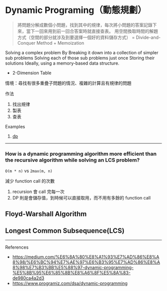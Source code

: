 # Dynamic Programing（動態規劃）
> 將問題分解成數個小問題，找到其中的規律，每次將小問題的答案記錄下來，當下一回來用到前一回合答案時就直接查表。
> 用空間換取時間的解題方式（空間的部分就涉及到要選擇一個好的資料儲存方式）
> = Divide-and-Conquer Method + Memoization

Solving a complex problem
By Breaking it down into a collection of simpler sub problems
Solving each of those sub problems just once
Storing their solutions
Ideally, using a memory-based data structure. 
- 2-Dimension Table

情境：尋找有很多重疊子問題的情況、複雜的計算且有規律的問題

作法
1. 找出規律
2. 製表
3. 查表

Examples
1. [dp](../blind75/dp/)

---
### How is a dynamic programming algorithm more efficient than the recursive algorithm while solving an LCS problem?

`O(m * n)` vs `2max(m, n)`

減少 function call 的次數
 1. recursion 會 call 完每一次
 2. DP 則是會儲存值，到時候可以直接取用，而不用有多餘的 function call


## Floyd-Warshall Algorithm

## Longest Common Subsequence(LCS)


---

References
- https://medium.com/%E6%8A%80%E8%A1%93%E7%AD%86%E8%A8%98/%E6%BC%94%E7%AE%97%E6%B3%95%E7%AD%86%E8%A8%98%E7%B3%BB%E5%88%97-dynamic-programming-%E5%8B%95%E6%85%8B%E8%A6%8F%E5%8A%83-de980ca4a2d3
- https://www.programiz.com/dsa/dynamic-programming
